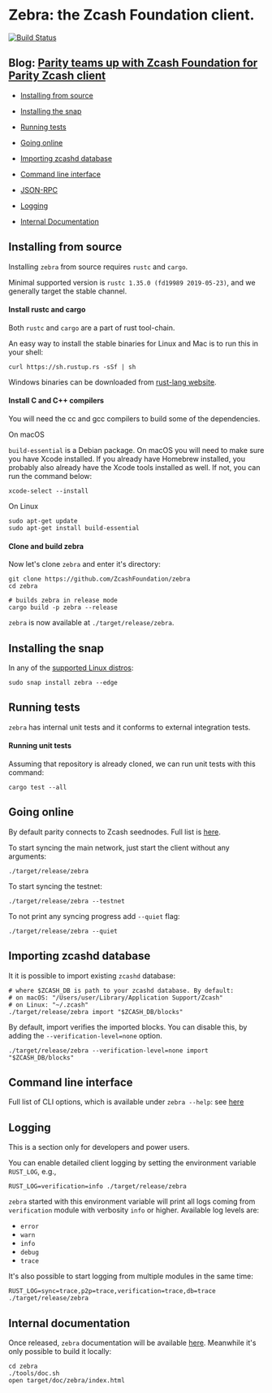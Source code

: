 # Zebra: the Zcash Foundation client.

[![Build Status][travis-image]][travis-url]

## Blog: [Parity teams up with Zcash Foundation for Parity Zcash client](https://www.parity.io/parity-teams-up-with-zcash-foundation-for-parity-zcash-client/)

- [Installing from source](#installing-from-source)

- [Installing the snap](#installing-the-snap)

- [Running tests](#running-tests)

- [Going online](#going-online)

- [Importing zcashd database](#importing-zcashd-database)

- [Command line interface](#command-line-interface)

- [JSON-RPC](JSON-RPC.md)

- [Logging](#logging)

- [Internal Documentation](#internal-documentation)

[travis-image]: https://api.travis-ci.org/ZcashFoundation/zebra.svg?branch=master
[travis-url]: https://travis-ci.org/ZcashFoundation/zebra
[doc-url]: https://zcashfoundation.github.io/zcashfoundation/zebra/index.html

## Installing from source

Installing `zebra` from source requires `rustc` and `cargo`.

Minimal supported version is `rustc 1.35.0 (fd19989 2019-05-23)`, and we generally target the stable channel. 

#### Install rustc and cargo

Both `rustc` and `cargo` are a part of rust tool-chain.

An easy way to install the stable binaries for Linux and Mac is to run this in your shell:

```
curl https://sh.rustup.rs -sSf | sh
```

Windows binaries can be downloaded from [rust-lang website](https://forge.rust-lang.org/other-installation-methods.html#standalone).

#### Install C and C++ compilers

You will need the cc and gcc compilers to build some of the dependencies.

On macOS <br />

`build-essential` is a Debian package. On macOS you will need to make sure you have Xcode installed. If you already have Homebrew installed, you probably also already have the Xcode tools installed as well. If not, you can run the command below:
```
xcode-select --install
```

On Linux
```
sudo apt-get update
sudo apt-get install build-essential
```

#### Clone and build zebra

Now let's clone `zebra` and enter it's directory:

```
git clone https://github.com/ZcashFoundation/zebra
cd zebra

# builds zebra in release mode
cargo build -p zebra --release
```

`zebra` is now available at `./target/release/zebra`.

## Installing the snap

In any of the [supported Linux distros](https://snapcraft.io/docs/core/install):

```
sudo snap install zebra --edge
```

## Running tests

`zebra` has internal unit tests and it conforms to external integration tests.

#### Running unit tests

Assuming that repository is already cloned, we can run unit tests with this command:

```
cargo test --all
```

## Going online

By default parity connects to Zcash seednodes. Full list is [here](./zebra/seednodes.rs).

To start syncing the main network, just start the client without any arguments:

```
./target/release/zebra
```

To start syncing the testnet:

```
./target/release/zebra --testnet
```

To not print any syncing progress add `--quiet` flag:

```
./target/release/zebra --quiet
```

## Importing zcashd database

It it is possible to import existing `zcashd` database:

```
# where $ZCASH_DB is path to your zcashd database. By default:
# on macOS: "/Users/user/Library/Application Support/Zcash"
# on Linux: "~/.zcash"
./target/release/zebra import "$ZCASH_DB/blocks"
```

By default, import verifies the imported blocks. You can disable this, by adding the `--verification-level=none` option.

```
./target/release/zebra --verification-level=none import "$ZCASH_DB/blocks"
```

## Command line interface

Full list of CLI options, which is available under `zebra --help`: see [here](CLI.md)

## Logging

This is a section only for developers and power users.

You can enable detailed client logging by setting the environment variable `RUST_LOG`, e.g.,

```
RUST_LOG=verification=info ./target/release/zebra
```

`zebra` started with this environment variable will print all logs coming from `verification` module with verbosity `info` or higher. Available log levels are:

- `error`
- `warn`
- `info`
- `debug`
- `trace`

It's also possible to start logging from multiple modules in the same time:

```
RUST_LOG=sync=trace,p2p=trace,verification=trace,db=trace ./target/release/zebra
```

## Internal documentation

Once released, `zebra` documentation will be available [here][doc-url]. Meanwhile it's only possible to build it locally:

```
cd zebra
./tools/doc.sh
open target/doc/zebra/index.html
```
